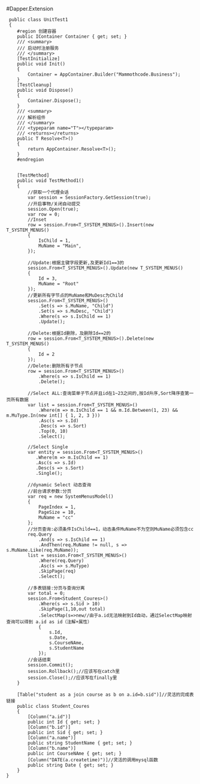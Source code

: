  #Dapper.Extension



     public class UnitTest1
     {
        #region 创建容器
        public IContainer Container { get; set; }
        /// <summary>
        /// 启动时注册服务
        /// </summary>
        [TestInitialize]
        public void Init()
        {
            Container = AppContainer.Builder("Mammothcode.Business");
        }
        [TestCleanup]
        public void Dispose()
        {
            Container.Dispose();
        }
        /// <summary>
        /// 解析组件
        /// </summary>
        /// <typeparam name="T"></typeparam>
        /// <returns></returns>
        public T Resolve<T>()
        {
            return AppContainer.Resolve<T>();
        }
        #endregion


        [TestMethod]
        public void TestMethod1()
        {
            //获取一个代理会话
            var session = SessionFactory.GetSession(true);
            //开启事物/关闭自动提交
            session.Open(true);
            var row = 0;
            //Inset
            row = session.From<T_SYSTEM_MENUS>().Insert(new T_SYSTEM_MENUS()
            {
                IsChild = 1,
                MuName = "Main",
            });

            //Update:根据主键字段更新,及更新Id1==3的
            session.From<T_SYSTEM_MENUS>().Update(new T_SYSTEM_MENUS()
            {
                Id = 3,
                MuName = "Root"
            });
            //更新所有字节点的MuName和MuDesc为Child
            session.From<T_SYSTEM_MENUS>()
                .Set(s => s.MuName, "Child")
                .Set(s => s.MuDesc, "Child")
                .Where(s => s.IsChild == 1)
                .Update();

            //Delete:根据Id删除，及删除Id==2的
            row = session.From<T_SYSTEM_MENUS>().Delete(new T_SYSTEM_MENUS()
            {
                Id = 2
            });
            //Delete:删除所有子节点
            row = session.From<T_SYSTEM_MENUS>()
                .Where(s => s.IsChild == 1)
                .Delete();

            //Select ALL:查询菜单子节点并且id在1~23之间的,按Id升序,Sort降序查第一页所有数据
            var list = session.From<T_SYSTEM_MENUS>()
                .Where(m => m.IsChild == 1 && m.Id.Between(1, 23) && m.MuType.In(new int[] { 1, 2, 3 }))
                .Asc(s => s.Id)
                .Desc(s => s.Sort)
                .Top(0, 10)
                .Select();

            //Select Single
            var entity = session.From<T_SYSTEM_MENUS>()
               .Where(m => m.IsChild == 1)
               .Asc(s => s.Id)
               .Desc(s => s.Sort)
               .Single();
            
            //dynamic Select 动态查询
            //前台请求参数:分页
            var req = new SystemMenusModel()
            {
                PageIndex = 1,
                PageSize = 10,
                MuName = "cc"
            };
            //分页查询:必须条件IsChild==1，动态条件MuName不为空则MuName必须包含cc
            req.Query
                .And(s => s.IsChild == 1)
                .AndThen(req.MuName != null, s => s.MuName.Like(req.MuName));
            list = session.From<T_SYSTEM_MENUS>()
                .Where(req.Query)
                .Asc(s => s.MuType)
                .SkipPage(req)
                .Select();

            //多表链接:分页与查询分离
            var total = 0;
            session.From<Student_Coures>()
                .Where(s => s.Sid > 10)
                .SkipPage(1,10,out total)
                .SelectMap(s=>new//由于a.id无法映射到Id自动，通过SelectMap映射查询可以得到 a.id as id（注解+属性）
                {
                    s.Id,
                    s.Date,
                    s.CourseNAme,
                    s.StudentName
                });
            //会话结束
            session.Commit();
            session.Rollback();//应该写在catch里
            session.Close();//应该写在finally里
        }

        [Table("student as a join course as b on a.id=b.sid")]//灵活的完成表链接
        public class Student_Coures
        {
            [Column("a.id")]
            public int Id { get; set; }
            [Column("b.id")]
            public int Sid { get; set; }
            [Column("a.name")]
            public string StudentName { get; set; }
            [Column("b.name")]
            public int CourseNAme { get; set; }
            [Column("DATE(a.createtime)")]//灵活的调用mysql函数
            public string Date { get; set; }
        }
    }
